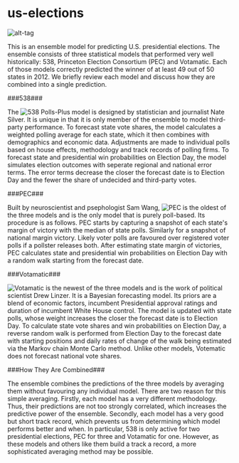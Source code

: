 # us-elections
![alt-tag](https://github.com/thezane/us-elections/blob/master/forecasts/47days.png)

This is an ensemble model for predicting U.S. presidential elections.  The ensemble consists of three statistical models that performed very well historically: 538, Princeton Election Consortium (PEC) and Votamatic.  Each of those models correctly predicted the winner of at least 49 out of 50 states in 2012.  We briefly review each model and discuss how they are combined into a single prediction. 

###538###

The ![538 Polls-Plus model](http://projects.fivethirtyeight.com/2016-election-forecast/?ex_cid=rrpromo#plus) is designed by statistician and journalist Nate Silver.  It is unique in that it is only member of the ensemble to model third-party performance.  To forecast state vote shares, the model calculates a weighted polling average for each state, which it then combines with demographics and economic data.  Adjustments are made to individual polls based on house effects, methodology and track records of polling firms.  To forecast state and presidential win probabilities on Election Day, the model simulates election outcomes with seperate regional and national error terms.  The error terms decrease the closer the forecast date is to Election Day and the fewer the share of undecided and third-party votes.

###PEC###

Built by neuroscientist and psephologist Sam Wang, ![PEC](http://election.princeton.edu/) is the oldest of the three models and is the only model that is purely poll-based.  Its procedure is as follows.  PEC starts by capturing a snapshot of each state's margin of victory with the median of state polls.  Similarly for a snapshot of national margin victory.  Likely voter polls are favoured over registered voter polls if a pollster releases both.  After estimating state margin of victories, PEC calculates state and presidential win probabilities on Election Day with a random walk starting from the forecast date.

###Votamatic###

![Votamatic](http://votamatic.org/) is the newest of the three models and is the work of political scientist Drew Linzer.  It is a Bayesian forecasting model.  Its priors are a blend of economic factors, incumbent Presidential approval ratings and duration of incumbent White House control.  The model is updated with state polls, whose weight increases the closer the forecast date is to Election Day.  To calculate state vote shares and win probabilities on Election Day, a reverse random walk is performed from Election Day to the forecast date with starting positions and daily rates of change of the walk being estimated via the Markov chain Monte Carlo method.  Unlike other models, Votematic does not forecast national vote shares. 

###How They Are Combined###

The ensemble combines the predictions of the three models by averaging them without favouring any individual model.  There are two reason for this simple averaging.  Firstly, each model has a very different methodology.  Thus, their predictions are not too strongly correlated, which increases the predictive power of the ensemble.  Secondly, each model has a very good but short track record, which prevents us from determining which model performs better and when.  In particular, 538 is only active for two presidential elections, PEC for three and Votamatic for one.  However, as these models and others like them build a track a record, a more sophisticated averaging method may be possible.
